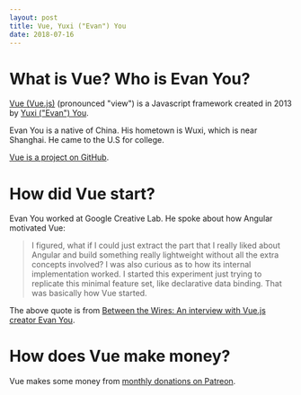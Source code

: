 ```yaml
---
layout: post
title: Vue, Yuxi ("Evan") You
date: 2018-07-16
---
```


# What is Vue? Who is Evan You?

[Vue (Vue.js)](https://vuejs.org/) (pronounced "view") is a Javascript framework created in 2013 by [Yuxi ("Evan") You](https://twitter.com/youyuxi).

Evan You is a native of China. His hometown is Wuxi, which is near Shanghai. He came to the U.S for college.

[Vue is a project on GitHub](https://github.com/vuejs/vue).

# How did Vue start?

Evan You worked at Google Creative Lab. He spoke about how Angular motivated Vue:

> I figured, what if I could just extract the part that I really liked about Angular and build something really lightweight without all the extra concepts involved? I was also curious as to how its internal implementation worked. I started this experiment just trying to replicate this minimal feature set, like declarative data binding. That was basically how Vue started.

The above quote is from [Between the Wires: An interview with Vue.js creator Evan You](https://medium.freecodecamp.org/between-the-wires-an-interview-with-vue-js-creator-evan-you-e383cbf57cc4).

# How does Vue make money?

Vue makes some money from [monthly donations on Patreon](https://www.patreon.com/evanyou).
